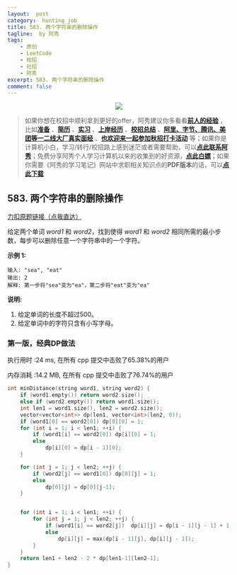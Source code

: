 ```yaml
---
layout:  post
category:  hunting_job
title: 583. 两个字符串的删除操作
tagline:  by 阿秀
tags:
    - 原创
    - LeetCode
    - 校招
    - 社招
    - 阿秀
excerpt: 583. 两个字符串的删除操作
comment: false
---
```






<div align="center">
  <a href="/notes/05-xiustar/01-xiustar_reading_guide/01-introduce.html#阿秀组建了一个校招学习圈子">
      <img src="https://axiu-image-bed.oss-cn-shanghai.aliyuncs.com/img/202206190108471.png">
  </a></div>



> 如果你想在校招中顺利拿到更好的offer，阿秀建议你多看看<font style="font-weight:bold; color:#4169E1;text-decoration:underline;">[前人的经验](/notes/05-xiustar/01-xiustar_reading_guide/01-introduce.md)</font> ，比如<font style="font-weight:bold; color:#4169E1;text-decoration:underline;">[准备](/notes/05-xiustar/02-campus_prepare/02-01-校招重要时间点科普.md)</font> 、<font style="font-weight:bold; color:#4169E1;text-decoration:underline;">[简历](/notes/05-xiustar/03-resume/01-00-简历开篇词.md)</font> 、<font style="font-weight:bold; color:#4169E1;text-decoration:underline;">[实习](/notes/05-xiustar/04-school_practice/20220320-从公司角度来看，为什么要招实习生.md)</font> 、<font style="font-weight:bold; color:#4169E1;text-decoration:underline;">[上岸经历](/notes/05-xiustar/09-question_answer/20220817.md)</font> 、<font style="font-weight:bold; color:#4169E1;text-decoration:underline;">[校招总结](/notes/05-xiustar/05-campus_recruitment/2020-12-16-双非渣硕的秋招之路总结（已拿抖音研发岗SP）.md)</font> 、<font style="font-weight:bold; color:#4169E1;text-decoration:underline;">[阿里、字节、腾讯、美团等一二线大厂真实面经](/notes/05-xiustar/01-xiustar_reading_guide/20220822.md)</font> 、<font style="font-weight:bold; color:#4169E1;text-decoration:underline;">[也欢迎来一起参加秋招打卡活动](/notes/05-xiustar/01-xiustar_reading_guide/01-introduce.html#阿秀组建了一个校招学习圈子)</font> 等；如果你是计算机小白，学习/转行/校招路上感到迷茫或者需要帮助，可以<font style="font-weight:bold; color:#4169E1;text-decoration:underline;">[点此联系阿秀](/notes/08-other/02-question.md#_4、阿秀-如何才能联系到你)</font>；免费分享阿秀个人学习计算机以来的收集到的好资源，<font style="font-weight:bold; color:#4169E1;text-decoration:underline;">[点此白嫖](/notes/07-resources/01-free/01-introduce.md)</font>；如果你需要《阿秀的学习笔记》网站中求职相关知识点的**PDF版本**的话，可以<font style="font-weight:bold; color:#4169E1;text-decoration:underline;">[点此下载](/notes/08-other/02-question.md#_5、如何下载阿秀的学习笔记内容pdf版本)</font> 



## 583. 两个字符串的删除操作

[力扣原题链接（点我直达）](https://leetcode-cn.com/problems/delete-operation-for-two-strings/)

给定两个单词 *word1* 和 *word2*，找到使得 *word1* 和 *word2* 相同所需的最小步数，每步可以删除任意一个字符串中的一个字符。

**示例 1:**

```
输入: "sea", "eat"
输出: 2
解释: 第一步将"sea"变为"ea"，第二步将"eat"变为"ea"
```

**说明:**

1. 给定单词的长度不超过500。
2. 给定单词中的字符只含有小写字母。







### 第一版，经典DP做法

执行用时 :24 ms, 在所有 cpp 提交中击败了65.38%的用户

内存消耗 :14.2 MB, 在所有 cpp 提交中击败了76.74%的用户

```c++
int minDistance(string word1, string word2) {
	if (word1.empty()) return word2.size();
	else if (word2.empty()) return word1.size();
	int len1 = word1.size(), len2 = word2.size();
	vector<vector<int>> dp(len1, vector<int>(len2, 0));
	if (word1[0] == word2[0]) dp[0][0] = 1;
	for (int i = 1; i < len1; ++i) {
		if (word1[i] == word2[0]) dp[i][0] = 1;
		else
			dp[i][0] = dp[i - 1][0];
	}

	for (int j = 1; j < len2; ++j) {
		if (word2[j] == word1[0]) dp[0][j] = 1;
		else
			dp[0][j] = dp[0][j-1];
	}


	for (int i = 1; i < len1; ++i) {
		for (int j = 1; j < len2; ++j) {
			if (word1[i] == word2[j])  dp[i][j] = dp[i - 1][j - 1] + 1;
			else
				dp[i][j] = max(dp[i - 1][j], dp[i][j - 1]);
		}
	}
	return len1 + len2 - 2 * dp[len1-1][len2-1];
}
```

<p id="大礼包"></p>

